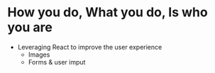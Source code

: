 # How you do, What you do, Is who you are

* Leveraging React to improve the user experience
    * Images
    * Forms & user imput

